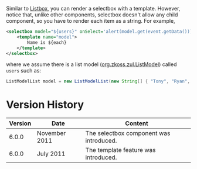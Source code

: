 Similar to
[Listbox]({{site.baseurl}}/zk_dev_ref/mvc/view/template/listbox_template),
you can render a selectbox with a template. However, notice that, unlike
other components, selectbox doesn't allow any child component, so you
have to render each item as a string. For example,

```xml
<selectbox model="${users}" onSelect='alert(model.get(event.getData()));'>
    <template name="model">
        Name is ${each}
    </template>
</selectbox>
```

where we assume there is a list model
([org.zkoss.zul.ListModel](https://www.zkoss.org/javadoc/latest/zk/org/zkoss/zul/ListModel.html)) called `users` such as:

```java
ListModelList model = new ListModelList(new String[] { "Tony", "Ryan", "Jumper", "Wing", "Sam" });
```

# Version History

| Version | Date          | Content                                 |
|---------|---------------|-----------------------------------------|
| 6.0.0   | November 2011 | The selectbox component was introduced. |
| 6.0.0   | July 2011     | The template feature was introduced.    |
